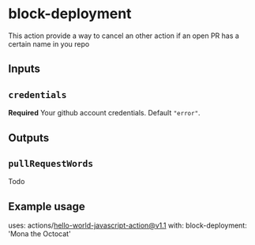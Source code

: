 # block-deployment
This action provide a way to cancel an other action if an open PR has a certain name in you repo

## Inputs

## `credentials`

**Required** Your github account credentials. Default `"error"`.

## Outputs

## `pullRequestWords`

Todo

## Example usage

uses: actions/hello-world-javascript-action@v1.1
with:
  block-deployment: 'Mona the Octocat'